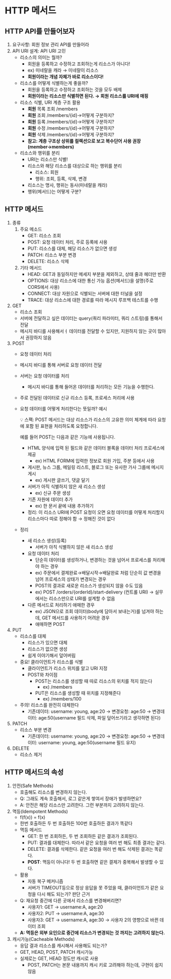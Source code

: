 # HTTP 메서드

## HTTP API를 만들어보자

1. 요구사항: 회원 정보 관리 API를 만들어라
2. API URI 설계: API URI 고민
    - 리소스의 의미는 뭘까?
        - 회원을 등록하고 수정하고 조회하는게 리소스가 아니다!
        - ex) 미네랄을 캐라 → 미네랄이 리소스
        - **회원이라는 개념 자체가 바로 리소스이다!**
    - 리소스를 어떻게 식별하는게 좋을까?
        - 회원을 등록하고 수정하고 조회하는 것을 모두 배제
        - **회원이라는 리소스만 식별하면 된다. → 회원 리소스를 URI에 매핑**
    - 리소스 식별, URI 계층 구조 활용
        - **회원** 목록 조회 /members
        - **회원** 조회 /members/{id}→어떻게 구분하지?
        - **회원** 등록 /members/{id}→어떻게 구분하지?
        - **회원** 수정 /members/{id}→어떻게 구분하지?
        - **회원** 삭제 /members/{id}→어떻게 구분하지?
        - **참고: 계층 구조상 상위를 컬렉션으로 보고 복수단어 사용 권장(member→members)**
    - 리소스와 행위를 분리
        - URI는 리소스만 식별!
        - 리소스와 해당 리소스를 대상으로 하는 행위를 분리
            - 리소스: 회원
            - 행위: 조회, 등록, 삭제, 변경
        - 리소스는 명사, 행위는 동사(미네랄을 캐라)
        - 행위(메서드)는 어떻게 구분?

## HTTP 메서드

1. 종류
    1. 주요 메소드
        - GET: 리소스 조회
        - POST: 요청 데이터 처리, 주로 등록에 사용
        - PUT: 리소스를 대체, 해당 리소스가 없으면 생성
        - PATCH: 리소스 부분 변경
        - DELETE: 리소스 삭제
    2. 기타 메서드
        - HEAD: GET과 동일하지만 메세지 부분을 제외하고, 상태 줄과 헤더만 반환
        - OPTIONS: 대상 리소스에 대한 통신 가능 옵션(메서드)을 설명(주로 CORS에서 사용)
        - CONNECT: 대상 자원으로 식별되는 서버에 대한 터널을 설정
        - TRACE: 대상 리소스에 대한 경로를 따라 메시지 루프백 테스트를 수행
2. GET
    - 리소스 조회
    - 서버에 전달하고 싶은 데이터는 query(쿼리 파라미터, 쿼리 스트링)를 통해서 전달
    - 메시지 바디를 사용해서ㅓ 데이터를 전달할 수 있지만, 지원하지 않는 곳이 많아서 권장하지 않음
3. POST
    - 요청 데이터 처리
    - 메시지 바디를 통해 서버로 요청 데이터 전달
    - 서버는 요청 데이터를 처리
        - 메시지 바디를 통해 들어온 데이터를 처리하는 모든 기능을 수행한다.
    - 주로 전달된 데이터로 신규 리소스 등록, 프로세스 처리에 사용
    - 요청 데이터를 어떻게 처리한다는 뜻일까? 예시
        
        <aside>
        💡 스팩: POST 메서드는 대상 리소스가 리소스의 고유한 의미 체계에 따라 요청에 포함 된 표현을 처리하도록 요청합니다.
        
        예를 들어 POST는 다음과 같은 기능에 사용됩니다.
        
        - HTML 양식에 입력 된 필드와 같은 데이터 블록을 데이터 처리 프로세스에 제공
            - ex) HTML FORM에 입력한 정보로 회원 가입, 주분 등에서 사용
        - 게시판, 뉴스 그룹, 메일링 리스트, 블로그 또는 유사한 가사 그룹에 메시지 게시
            - ex) 게시판 글쓰기, 댓글 달기
        - 서버가 아직 식별하지 않은 새 리소스 생성
            - ex) 신규 주문 생성
        - 기존 자원에 데이터 추가
            - ex) 한 문서 끝에 내용 추가하기
        - 정리: 이 리소스 URI에 POST 요청이 오면 요청 데이터를 어떻게 처리할지 리소스마다 따로 정해야 함 → 정해진 것이 없다
        </aside>
        
    - 정리
        - 새 리소스 생성(등록)
            - 서버가 아직 식별하지 않은 새 리소스 생성
        - 요청 데이터 처리
            - 단순히 데이터를 생성하거나, 변경하는 것을 넘어서 프로세스를 처리해야 하는 경우
            - ex) 주문에서 결제완료→배달시작→배달완료 처럼 단순히 값 변경을 넘어 프로세스의 상태가 변경되는 경우
            - POST의 결과로 새로운 리소스가 생성되지 않을 수도 있음
            - ex) POST /orders/{orderId}/start-delivery (컨트롤 URI) → 실무에서는 리소스만으로 URI를 설계할 수 없음
        - 다른 메서드로 처리하기 애매한 경우
            - ex) JSON으로 조회 데이터(body에 담아서 보내는거)를 넘겨야 하는데, GET 메서드를 사용하기 어려운 경우
            - 애매하면 POST
4. PUT
    - 리소스를 대체
        - 리소스가 있으면 대체
        - 리소스가 없으면 생성
        - 쉽게 이야기해서 덮어버림
    - 중요! 클라이언트가 리소스를 식별
        - 클라이언트가 리소스 위치를 알고 URI 지정
        - POST와 차이점
            - POST는 리소스를 생성할 때 따로 리소스의 위치를 적지 않는다
                - ex) /members
            - PUT은 리소스를 생성할 때 위치를 지정해준다
                - ex) /members/100
    - 주의! 리소스를 완전히 대체한다
        - 기존데이터: username: young, age:20 → 변경요청: age:50 → 변경데이터: age:50(username 필드 삭제, 파일 덮어쓰기라고 생각하면 된다)
5. PATCH
    - 리소스 부분 변경
        - 기존데이터: username: young, age:20 → 변경요청: age:50 → 변경데이터: username: young, age:50(username 필드 유지)
6. DELETE
    - 리소스 제거

## HTTP 메서드의 속성

1. 안전(Safe Methods)
    - 호출해도 리소스를 변경하지 않는다.
    - Q: 그래도 계속 호출해서, 로그 같은게 쌓여서 장애가 발생하면요?
    - A: 안전은 해당 리소스만 고려한다. 그런 부분까지 고려하지 않는다.
2. 멱등(Idempotent Methods)
    - f(f(x)) = f(x)
    - 한번 호출하든 두 번 호출하든 100번 호출하든 결과가 똑같다
    - 멱등 메서드
        - GET: 한 번 조회하든, 두 번 조회하든 같은 결과가 조회된다.
        - PUT: 결과를 대체한다. 따라서 같은 요청을 여러 번 해도 최종 결과는 같다.
        - DELETE: 결과를 삭제한다. 같은 요청을 여러 번 해도 삭제된 결과는 똑같다.
        - **POST**: 멱등이 아니다! 두 번 호출하면 같은 결제가 중복해서 발생할 수 있다.
    - 활용
        - 자동 복구 메커니즘
        - 서버가 TIMEOUT등으로 정상 응답을 못 주었을 때, 클라이언트가 같은 요청을 다시 해도 되는가? 판단 근거
    - Q: 재요청 중간에 다른 곳에서 리소스를 변경해버리면?
        - 사용자1: GET → username:A, age:20
        - 사용자2: PUT → username:A, age:30
        - 사용자3: GET → username:A, age:30 → 사용자 2의 영향으로 바뀐 데이터 조회
    - **A: 멱등은 외부 요인으로 중간에 리소스가 변경되는 것 까지는 고려하지 않는다.**
3. 캐시가능(Cacheable Methods)
    - 응답 결과 리소스를 캐시해서 사용해도 되는가?
    - GET, HEAD, POST, PATCH 캐시가능
    - 실제로는 GET, HEAD 정도만 캐시로 사용
        - POST, PATCH는 본문 내용까지 캐시 키로 고려해야 하는데, 구현이 쉽지 않음